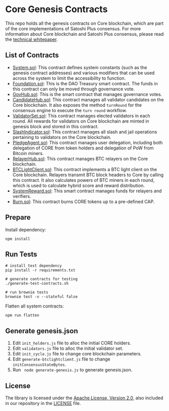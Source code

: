 # Core Genesis Contracts

This repo holds all the genesis contracts on Core blockchain, which are part of the core implementations of Satoshi Plus consensus. For more information about Core blockchain and Satoshi Plus consensus, please read the [technical whitepaper](https://docs.coredao.org/core-white-paper-v1.0.5/).



## List of Contracts

- [System.sol](./contracts/System.sol): This contract defines system constants (such as the genesis contract addresses) and various modifiers that can be used across the system to
limit the accessibility to function.
- [Foundation.sol](./contracts/Foundation.sol): This is the DAO Treasury smart contract. The funds in this contract can only be moved through governance vote. 
- [GovHub.sol](./contracts/GovHub.sol): This is the smart contract that manages governance votes.
- [CandidateHub.sol](./contracts/CandidateHub.sol): This contract manages all validator candidates on the Core blockchain. It also exposes the method `turnRound` for the consensus engine to execute the `turn round` workflow. 
- [ValidatorSet.sol](./contracts/ValidatorSet.sol): This contract manages elected validators in each round. All rewards for validators on Core blockchain are minted in genesis block and stored in this contract.
- [SlashIndicator.sol](./contracts/SlashIndicator.sol): This contract manages all slash and jail operations pertaining to validators on the Core blockchain.
- [PledgeAgent.sol](./contracts/PledgeAgent.sol): This contract manages user delegation, including both delegation of CORE from token holders and delegation of PoW from Bitcoin miners.
- [RelayerHub.sol](./contracts/RelayerHub.sol): This contract manages BTC relayers on the Core blockchain.
- [BTCLightClient.sol](./contracts/BtcLightClient.sol): This contract implements a BTC light client on the Core blockchain. Relayers transmit BTC block headers to Core by calling this contract. It also calculates powers of BTC miners in each round, which is used to calculate hybrid score and reward distribution.
- [SystemReward.sol](./contracts/SystemReward.sol): This smart contract manages funds for relayers and verifiers. 
- [Burn.sol](./contracts/Burn.sol): This contract burns CORE tokens up to a pre-defined CAP.



## Prepare

Install dependency:
```shell script
npm install
```



## Run Tests

```shell
# install test dependency
pip install -r requirements.txt

# generate contracts for testing
./generate-test-contracts.sh

# run brownie tests
brownie test -v --stateful false
```



Flatten all system contracts:

```shell script
npm run flatten
```



## Generate genesis.json

1. Edit `init_holders.js` file to alloc the initial CORE holders.
2. Edit `validators.js` file to alloc the initial validator set.
3. Edit `init_cycle.js` file to change core blockchain parameters.
4. Edit `generate-btclightclient.js` file to change `initConsensusStateBytes`.
5. Run ` node generate-genesis.js` to generate genesis.json.



## License

The library is licensed under the [Apache License, Version 2.0](https://www.apache.org/licenses/LICENSE-2.0),
also included in our repository in the [LICENSE](LICENSE) file.
